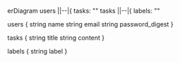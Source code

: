 erDiagram
users ||--|{ tasks: ""
tasks ||--|{ labels: ""

users {
  string name
  string email
  string password_digest
}

tasks {
  string title
  string content
}

labels {
  string label
}